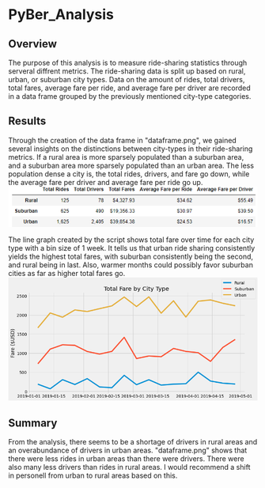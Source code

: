 # PyBer_Analysis
## Overview
The purpose of this analysis is to measure ride-sharing statistics through serveral diffrent metrics. The ride-sharing data is split up based on rural, urban, or suburban city types. Data on the amount of rides, total drivers, total fares, average fare per ride, and average fare per driver are recorded in a data frame grouped by the previously mentioned city-type categories.
## Results
Through the creation of the data frame in "dataframe.png", we gained several insights on the distinctions between city-types in their ride-sharing metrics. If a rural area is more sparsely populated than a suburban area, and a suburban area more sparsely populated than an urban area. The less population dense a city is, the total rides, drivers, and fare go down, while the average fare per driver and average fare per ride go up.
![Data Frame](analysis/dataframe.png)

The line graph created by the script shows total fare over time for each city type with a bin size of 1 week. It tells us that urban ride sharing consistently yields the highest total fares, with suburban consistently being the second, and rural being in last. Also, warmer months could possibly favor suburban cities as far as higher total fares go.
![Line Graph](analysis/ChallengeLine.png)
## Summary
From the analysis, there seems to be a shortage of drivers in rural areas and an overabundance of drivers in urban areas. "dataframe.png" shows that there were less rides in urban areas than there were drivers. There were also many less drivers than rides in rural areas. I would recommend a shift in personell from urban to rural areas based on this.
